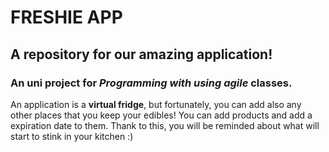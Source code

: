 # FRESHIE APP
## A repository for our amazing application!
### An uni project for *Programming with using agile* classes.

An application is a **virtual fridge**, but fortunately, you can add also any other places that you keep your edibles!
You can add products and add a expiration date to them. Thank to this, you will be reminded about what will start to stink in your kitchen :)
